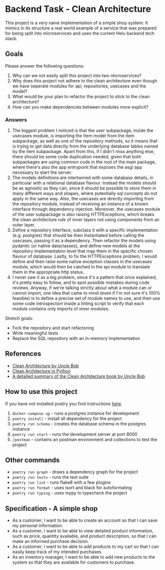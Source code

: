 # Backend Task - Clean Architecture

This project is a very naive implementation of a simple shop system. It mimics in its structure a real world example of a service that was prepared for being split into microservices and uses the current Helu backend tech stack.

## Goals

Please answer the following questions:

1. Why can we not easily split this project into two microservices?
2. Why does this project not adhere to the clean architecture even though we have seperate modules for api, repositories, usecases and the model?
3. What would be your plan to refactor the project to stick to the clean architecture?
4. How can you make dependencies between modules more explicit?

### Answers

1. The biggest problem I noticed is that the user subpackage, inside the usecases module, is importing the Item model from the item subpackage, as well as one of the repository methods, so it means that is trying to get data directly from the underlying database tables owned by the item subpackage. Apart from this, if I didn't miss anything else, there should be some code duplication needed, given that both subpackages are using common code in the root of the main package, where there's also the app entrypoint that exposes the asgi app necessary to start the server.
2. The models definitions are intertwined with some database details, in particular with a relational database flavour. Instead the models should be as agnostic as they can, since it should be possible to store them in many different ways and shapes, where potentially sql concepts do not apply in the same way. Also, the usecases are directly importing from the repository module, instead of receiving an instance of a known interface through dependency injection. Moreover, the usecases module of the user subpackage is also raising HTTPExceptions, which breaks the clean architecture rule of inner layers not using components from an outer layer. 
3. Define a repository interface, subclass it with a specific implementation (e.g. postgres) that should be then instantiated before calling the usecases, passing it as a dependency. Then refactor the models using pydantic (or native dataclasses), and define new models at the repository implementation level that map them in the specific chosen flavour of database. Lastly, to fix the HTTPExceptions problem, I would define and then raise some native exception classes in the usecases module, which would then be catched in the api module to translate them in the appropriate http status.
4. I never saw it as a big problem, since it's a pattern that once explained, it's pretty easy to follow, and to spot possible mistakes during code reviews. Anyway, if we're talking strictly about what a module can or cannot import, one idea that came to mind (even if I'm not sure it's 100% feasible) is to define a precise set of module names to use, and then use some code introspection inside a linting script to verify that each module contains only imports of inner modules.


Stretch goals:
* Fork the repository and start refactoring
* Write meaningful tests
* Replace the SQL repository with an in-memory implementation

## References
* [Clean Architecture by Uncle Bob](https://blog.cleancoder.com/uncle-bob/2012/08/13/the-clean-architecture.html)
* [Clean Architecture in Python](https://www.youtube.com/watch?v=C7MRkqP5NRI)
* [A detailed summary of the Clean Architecture book by Uncle Bob](https://github.com/serodriguez68/clean-architecture)

## How to use this project

If you have not installed poetry you find instructions [here](https://python-poetry.org/).

1. `docker-compose up` - runs a postgres instance for development
2. `poetry install` - install all dependency for the project
3. `poetry run schema` - creates the database schema in the postgres instance
4. `poetry run start` - runs the development server at port 8000
5. `/postman` - contains an postman environment and collections to test the project

## Other commands

* `poetry run graph` - draws a dependency graph for the project
* `poetry run tests` - runs the test suite
* `poetry run lint` - runs flake8 with a few plugins
* `poetry run format` - uses isort and black for autoformating
* `poetry run typing` - uses mypy to typecheck the project

## Specification - A simple shop

* As a customer, I want to be able to create an account so that I can save my personal information.
* As a customer, I want to be able to view detailed product information, such as price, quantity available, and product description, so that I can make an informed purchase decision.
* As a customer, I want to be able to add products to my cart so that I can easily keep track of my intended purchases.
* As an inventory manager, I want to be able to add new products to the system so that they are available for customers to purchase.